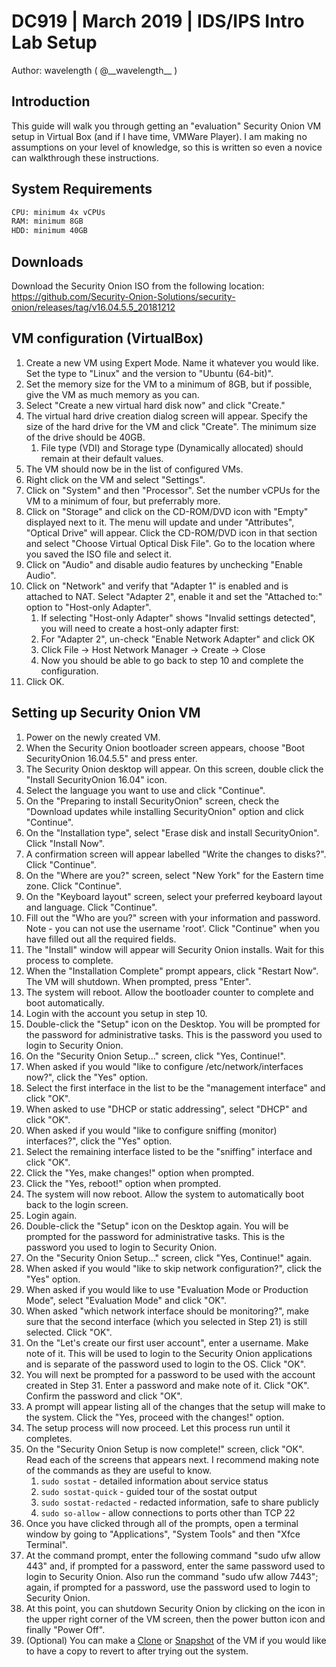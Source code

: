 # DC919  |  March 2019  |  IDS/IPS Intro Lab Setup
Author: wavelength  ( @\_\_wavelength\_\_ )

## Introduction
This guide will walk you through getting an "evaluation" Security Onion VM setup in Virtual Box (and if I have time, VMWare Player).   I am making no assumptions on your level of knowledge, so this is written so even a novice can walkthrough these instructions.

## System Requirements
```sh
CPU: minimum 4x vCPUs
RAM: minimum 8GB
HDD: minimum 40GB
```

## Downloads

Download the Security Onion ISO from the following location:
https://github.com/Security-Onion-Solutions/security-onion/releases/tag/v16.04.5.5_20181212


## VM configuration (VirtualBox)

  1.  Create a new VM using Expert Mode.   Name it whatever you would like.   Set the type to "Linux" and the version to "Ubuntu (64-bit)".
  2.  Set the memory size for the VM to a minimum of 8GB, but if possible, give the VM as much memory as you can.
  3.  Select "Create a new virtual hard disk now" and click "Create."
  4.  The virtual hard drive creation dialog screen will appear.   Specify the size of the hard drive for the VM and click "Create".   The minimum size of the drive should be 40GB.
      1. File type (VDI) and Storage type (Dynamically allocated) should remain at their default values.
  5.  The VM should now be in the list of configured VMs.    
  6.  Right click on the VM and select "Settings".
  7.  Click on "System" and then "Processor".   Set the number vCPUs for the VM to a minimum of four, but preferrably more.
  8.  Click on "Storage" and click on the CD-ROM/DVD icon with "Empty" displayed next to it.    The menu will update and under "Attributes", "Optical Drive" will appear.   Click the CD-ROM/DVD icon in that section and select "Choose Virtual Optical Disk File".  Go to the location where you saved the ISO file and select it.
  9.  Click on "Audio" and disable audio features by unchecking "Enable Audio".
  10. Click on "Network" and verify that "Adapter 1" is enabled and is attached to NAT.   Select "Adapter 2", enable it and set the "Attached to:" option to "Host-only Adapter". 
      1. If selecting "Host-only Adapter" shows "Invalid settings detected", you will need to create a host-only adapter first:
      2. For "Adapter 2", un-check "Enable Network Adapter" and click OK
      3. Click File -> Host Network Manager -> Create -> Close
      4. Now you should be able to go back to step 10 and complete the configuration.
  11. Click OK.
  
 ## Setting up Security Onion VM
  1.  Power on the newly created VM.
  2.  When the Security Onion bootloader screen appears, choose "Boot SecurityOnion 16.04.5.5" and press enter.
  3.  The Security Onion desktop will appear.   On this screen, double click the "Install SecurityOnion 16.04" icon.
  4.  Select the language you want to use and click "Continue".
  5.  On the "Preparing to install SecurityOnion" screen, check the "Download updates while installing SecurityOnion" option and click "Continue". 
  6.  On the "Installation type", select "Erase disk and install SecurityOnion".   Click "Install Now".
  7.  A confirmation screen will appear labelled "Write the changes to disks?".   Click "Continue".
  8.  On the "Where are you?" screen, select "New York" for the Eastern time zone.   Click "Continue".
  9.  On the "Keyboard layout" screen, select your preferred keyboard layout and language.   Click "Continue".
  10. Fill out the "Who are you?" screen with your information and password.   Note - you can not use the username 'root'.   Click "Continue" when you have filled out all the required fields.
  11. The "Install" window will appear will Security Onion installs.   Wait for this process to complete.
  12. When the "Installation Complete" prompt appears, click "Restart Now".   The VM will shutdown.   When prompted, press "Enter".
  13. The system will reboot.   Allow the bootloader counter to complete and boot automatically.
  14. Login with the account you setup in step 10.
  15. Double-click the "Setup" icon on the Desktop.   You will be prompted for the password for administrative tasks.   This is the password you used to login to Security Onion. 
  16. On the "Security Onion Setup..." screen, click "Yes, Continue!".
  17. When asked if you would "like to configure /etc/network/interfaces now?", click the "Yes" option.
  18. Select the first interface in the list to be the "management interface" and click "OK".
  19. When asked to use "DHCP or static addressing", select "DHCP" and click "OK".
  20. When asked if you would "like to configure sniffing (monitor) interfaces?", click the "Yes" option.
  21. Select the remaining interface listed to be the "sniffing" interface and click "OK".
  22. Click the "Yes, make changes!" option when prompted.
  23. Click the "Yes, reboot!" option when prompted.
  24. The system will now reboot.   Allow the system to automatically boot back to the login screen.
  25. Login again.
  26. Double-click the "Setup" icon on the Desktop again.  You will be prompted for the password for administrative tasks.   This is the password you used to login to Security Onion.
  27. On the "Security Onion Setup..." screen, click "Yes, Continue!" again.
  28. When asked if you would "like to skip network configuration?", click the "Yes" option.
  29. When asked if you would like to use "Evaluation Mode or Production Mode", select "Evaluation Mode" and click "OK".
  30. When asked "which network interface should be monitoring?", make sure that the second interface (which you selected in Step 21) is still selected.   Click "OK".
  31. On the "Let's create our first user account", enter a username.   Make note of it.   This will be used to login to the Security Onion applications and is separate of the password used to login to the OS.   Click "OK".
  32. You will next be prompted for a password to be used with the account created in Step 31.   Enter a password and make note of it.   Click "OK".   Confirm the password and click "OK". 
  33. A prompt will appear listing all of the changes that the setup will make to the system.    Click the "Yes, proceed with the changes!" option.
  34. The setup process will now proceed.   Let this process run until it completes.
  35. On the "Security Onion Setup is now complete!" screen, click "OK".   Read each of the screens that appears next.  I recommend making note of the commands as they are useful to know.
      1. `sudo sostat` - detailed information about service status
      2. `sudo sostat-quick` - guided tour of the sostat output
      3. `sudo sostat-redacted` - redacted information, safe to share publicly
      4. `sudo so-allow` - allow connections to ports other than TCP 22
  36. Once you have clicked through all of the prompts, open a terminal window by going to "Applications", "System Tools" and then "Xfce Terminal".
  37. At the command prompt, enter the following command "sudo ufw allow 443" and, if prompted for a password, enter the same password used to login to Security Onion.   Also run the command "sudo ufw allow 7443"; again, if prompted for a password, use the password used to login to Security Onion. 
  40. At this point, you can shutdown Security Onion by clicking on the icon in the upper right corner of the VM screen, then the power button icon and finally "Power Off".   
  39. (Optional) You can make a [Clone](https://www.virtualbox.org/manual/ch02.html#clone) or [Snapshot](https://www.virtualbox.org/manual/ch02.html#snapshots) of the VM if you would like to have a copy to revert to after trying out the system.
